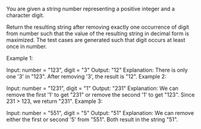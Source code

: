 You are given a string number representing a positive integer and a character digit.

Return the resulting string after removing exactly one occurrence of digit from number such that the value of the resulting string in decimal form is maximized. The test cases are generated such that digit occurs at least once in number.

 

Example 1:

Input: number = "123", digit = "3"
Output: "12"
Explanation: There is only one '3' in "123". After removing '3', the result is "12".
Example 2:

Input: number = "1231", digit = "1"
Output: "231"
Explanation: We can remove the first '1' to get "231" or remove the second '1' to get "123".
Since 231 > 123, we return "231".
Example 3:

Input: number = "551", digit = "5"
Output: "51"
Explanation: We can remove either the first or second '5' from "551".
Both result in the string "51".